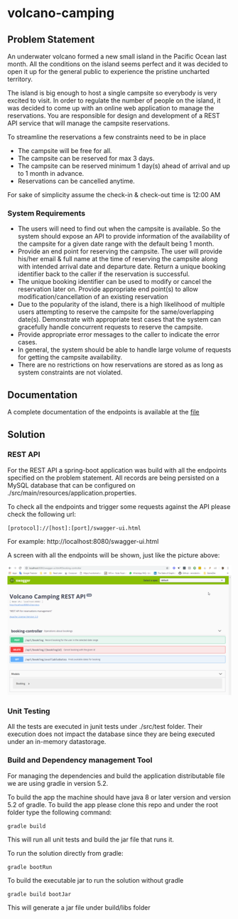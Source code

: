 # volcano-camping

## Problem Statement ##

An underwater volcano formed a new small island in the Pacific Ocean last month. All the conditions on the island seems perfect and it was decided to open it up for the general public to experience the pristine uncharted territory.

The island is big enough to host a single campsite so everybody is very excited to visit. In order to regulate the number of people on the island, it was decided to come up with an online web application to manage the reservations. You are responsible for design and development of a REST API service that will manage the campsite reservations.

To streamline the reservations a few constraints need to be in place 


- The campsite will be free for all.
- The campsite can be reserved for max 3 days.
- The campsite can be reserved minimum 1 day(s) ahead of arrival and up to 1 month in advance.
- Reservations can be cancelled anytime.

For sake of simplicity assume the check-in & check-out time is 12:00 AM

### System Requirements ###
- The users will need to find out when the campsite is available. So the system should expose an API to provide information of the availability of the campsite for a given date range with the default being 1 month.
- Provide an end point for reserving the campsite. The user will provide his/her email & full name at the time of reserving the campsite along with intended arrival date and departure date. Return a unique booking identifier back to the caller if the reservation is successful.
- The unique booking identifier can be used to modify or cancel the reservation later on. Provide appropriate end point(s) to allow modification/cancellation of an existing reservation
- Due to the popularity of the island, there is a high likelihood of multiple users attempting to reserve the campsite for the same/overlapping date(s). Demonstrate with appropriate test cases that the system can gracefully handle concurrent requests to reserve the campsite.
- Provide appropriate error messages to the caller to indicate the error cases.
- In general, the system should be able to handle large volume of requests for getting the campsite availability.
- There are no restrictions on how reservations are stored as as long as system constraints are not violated.

## Documentation ##
A complete documentation of the endpoints is available at the  [file](./docs/api-doc.pdf) 

## Solution ##

### REST API ###
For the REST API a spring-boot application was build with all the endpoints specified on the problem statement. All records are being persisted on a MySQL database that can be configured on ./src/main/resources/application.properties.

To check all the endpoints and trigger some requests against the API please check the following url:
```
[protocol]://[host]:[port]/swagger-ui.html
```

For example: http://localhost:8080/swagger-ui.html

A screen with all the endpoints will be shown, just like the picture above:

![alt text](./docs/swagger-ui-print.png)


### Unit Testing ###
All the tests are executed in junit tests under ./src/test folder. Their execution does not impact the database since they are being executed under an in-memory datastorage.

### Build and Dependency management Tool ###
For managing the dependencies and build the application distributable file we are using gradle in version 5.2.

To build the app the machine should have java 8 or later version and version 5.2 of gradle. To build the app please clone this repo and under the root folder type the following command:
```
gradle build
```

This will run all unit tests and build the jar file that runs it.

To run the solution directly from gradle:
```
gradle bootRun
```

To build the executable jar to run the solution without gradle

```
gradle build bootJar
```
This will generate a jar file under build/libs folder

